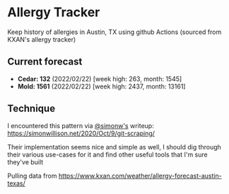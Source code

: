 # Allergy Tracker

Keep history of allergies in Austin, TX using github Actions (sourced from KXAN's allergy tracker)

## Current forecast
<!-- INJECT FORECAST -->
- **Cedar: 132** (2022/02/22)  [week high: 263, month: 1545]
- **Mold: 1561** (2022/02/22)  [week high: 2437, month: 13161]
<!-- END INJECT FORECAST -->

## Technique

I encountered this pattern via [@simonw's](https://github.com/simonw) writeup: https://simonwillison.net/2020/Oct/9/git-scraping/

Their implementation seems nice and simple as well, I should dig through their various use-cases for it and find other useful tools that I'm sure they've built

Pulling data from https://www.kxan.com/weather/allergy-forecast-austin-texas/
